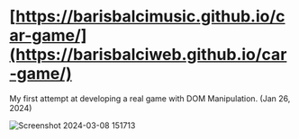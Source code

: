 # [https://barisbalcimusic.github.io/car-game/](https://barisbalciweb.github.io/car-game/)

My first attempt at developing a real game with DOM Manipulation. (Jan 26, 2024)

![Screenshot 2024-03-08 151713](https://github.com/barisbalcimusic/ichwillnachhause/assets/126829019/cac42df3-bc88-4b38-9c61-7e760f90a614)
